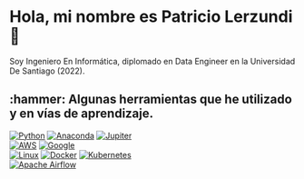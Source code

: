 # Hola, mi nombre es Patricio Lerzundi 👋

Soy Ingeniero En Informática, diplomado en Data Engineer en la Universidad De Santiago (2022).

<h2> :hammer:  Algunas herramientas que he utilizado y en vías de aprendizaje. </h2>

[![Python](https://img.shields.io/badge/Python-3776AB?style=for-the-badge&logo=python&logoColor=ffdd54&labelColor=101010)]()
[![Anaconda](https://img.shields.io/badge/Anaconda-44A833?style=for-the-badge&logo=anaconda&logoColor=green&labelColor=101010)]()
[![Jupiter](https://img.shields.io/badge/Jupyter-F37626?style=for-the-badge&logo=jupyter&logoColor=orange&labelColor=101010)]()
<br/>
[![AWS](https://img.shields.io/badge/AWS-232F3E?style=for-the-badge&logo=amazon-aws&logoColor=white&labelColor=101010)](https://www.credly.com/badges/13fe4bd7-77b4-4d2e-b13f-e9b743f840bf/public_url)
[![Google](https://img.shields.io/badge/GoogleCloud-4285F4?style=for-the-badge&logo=google-cloud&logoColor=white&labelColor=101010)](https://www.cloudskillsboost.google/public_profiles/9828a00e-600a-4b42-aced-15a9b65bd3ed)
<br/>
[![Linux](https://img.shields.io/badge/Linux-FCC624?style=for-the-badge&logo=linux&logoColor=yellow&labelColor=101010)]()
[![Docker](https://img.shields.io/badge/Docker-2496ED?style=for-the-badge&logo=docker&logoColor=white&labelColor=101010)]()
[![Kubernetes](https://img.shields.io/badge/Kubernetes-326CE5?style=for-the-badge&logo=kubernetes&logoColor=white&labelColor=101010)]()
<br/>
[![Apache Airflow](https://img.shields.io/badge/ApacheAirflow-017CEE?style=for-the-badge&logo=apache-airflow&logoColor=white&labelColor=101010)]()